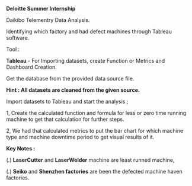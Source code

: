 **Deloitte Summer Internship**

Daikibo Telementry Data Analysis.

Identifying which factory and had defect machines through Tableau software.

Tool : 

**Tableau** - For Importing datasets, create Function or Metrics and Dashboard Creation.

Get the database from the provided data source file.


**Hint : All datasets are cleaned from the given source.**

Import datasets to Tableau and start the analysis ;

1, Create the calculated function and formula for less or zero time running machine to get that calculation for further steps. 

2, We had that calculated metrics to put the bar chart for which machine type and machine downtime period to get visual results of it. 


**Key Notes :**

(.) **LaserCutter** and **LaserWelder** machine are least runned machine,

(.) **Seiko** and **Shenzhen factories** are been the defected machine haven factories.

